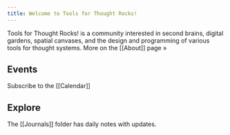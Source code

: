 ```yaml
---
title: Welcome to Tools for Thought Rocks!
---
```


Tools for Thought Rocks! is a community interested in second brains, digital gardens, spatial canvases, and the design and programming of various tools for thought systems. More on the [[About]] page »

## Events

<!-- EMBED LUMA SIGNUP HERE -->

Subscribe to the [[Calendar]]
## Explore

The [[Journals]] folder has daily notes with updates.